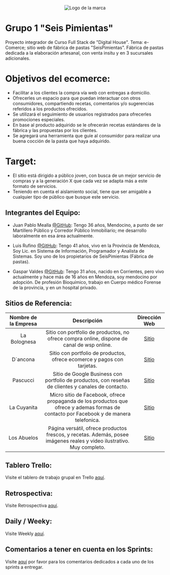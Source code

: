 <p align="center">
  <img src="https://github.com/Random003/grupo_1_6pimientas/blob/master/public/images/marca_curvas.png" alt="Logo de la marca"/>
</p>

# **Grupo 1 "Seis Pimientas"**

Proyecto integrador de Curso Full Stack de "Digital House". Tema: e-Comerce; sitio web de fábrica de pastas "SeisPimientas". 
Fábrica de pastas dedicada a la elaboración artesanal, con venta insitu y en 3 sucursales adicionales.


# **Objetivos del ecomerce:**
-   Facilitar a los clientes la compra vía web con entregas a domicilio.
-   Ofrecerles un espacio para que puedan interactuar con otros consumidores,
    compartiendo recetas, comentarios y/o sugerencias referidos a los productos ofrecidos. 
-   Se utilizará el seguimiento de usuarios registrados para ofrecerles 
    promociones especiales.
-   En base al producto adquirido se le ofrecerán recetas estándares de la fábrica
    y las propuestas por los clientes.
-   Se agregará una herramienta que guíe al consumidor para realizar
    una buena cocción de la pasta que haya adquirido.


# **Target:**
- El sitio está dirigido a público joven, con busca de un mejor servicio de compras y 
a la generación X que cada vez se adapta más a este formato de servicios.
- Teniendo en cuenta el aislamiento social, tiene que ser amigable a cualquier tipo de público
que busque este servicio.


## **Integrantes del Equipo:**  
 - Juan Pablo Mealla [@GitHub](https://github.com/Random003):
 Tengo 36 años, Mendocino, a punto de ser Martillero Público y Corredor Público Inmobiliario; me desarrollo laboralmente en esa área actualmente.  

 - Luis Rufino [@GitHub](https://github.com/LuisMRufino): 
 Tengo 41 años, vivo en la Provincia de Mendoza, Soy Lic. en Sistema de Información, 
 Programador y Analista de Sistemas.
 Soy uno de los propietarios de SeisPimientas (Fábrica de pastas). 

 - Gaspar Valdes [@GitHub](https://github.com/Babart): 
 Tengo 31 años, nacido en Corrientes, pero vivo actualmente y hace más de 16 años en Mendoza, soy mendocino por adopción. De profesión Bioquímico, trabajo en Cuerpo médico Forense de la provincia, y en un hospital privado. 


## **Sitios de Referencia:** 

Nombre de la Empresa | Descripción | Dirección Web
:------------------: | :---------: | :-----------:
 La Bolognesa | Sitio con portfolio de productos, no ofrece compra online, dispone de canal de wsp online. | [Sitio](http://labolognesa.com.ar/)
 D`ancona | Sitio con portfolio de productos, ofrece ecomerce y pagos con tarjetas. | [Sitio](https://dancona.com.ar/)
 Pascucci | Sitio de Google Business con portfolio de productos, con reseñas de clientes y canales de contacto. | [Sitio](https://business.google.com/v/pastas-frescas-pascucci/011086785476995587146/9f49/_?exp=1769939&bc=8&caid=1693702734&agid=68919136220&dvc=c&dvcmdl=&plmt=&kwd=%2Bfabrica%20%2Bde%20%2Bpasta&adpstn=&fiid=&tgtid=kwd-340679252818&locint=1000092&locphy=20017&mt=b&ntwk=g&gclid=EAIaIQobChMIlv2UmaKb6gIVxoKRCh1r2QW4EAAYASAAEgIMRPD_BwE)
 La Cuyanita | Micro sitio de Facebook, ofrece propaganda de los productos que ofrece y ademas formas de contacto por Facebook y de manera telefonica. | [Sitio](https://www.facebook.com/lacuyanitapastas/)
 Los Abuelos | Página versátil, ofrece productos frescos, y recetas. Además, posee imágenes reales y video ilustrativo. Muy completo. | [Sitio](https://www.losabuelos.com.uy/)


## **Tablero Trello:** 

Visite el tablero de trabajo grupal en Trello <a href="https://trello.com/b/EJdaU8yL">aquí</a>.


## **Retrospectiva:** 

Visite Retrospectiva <a href="https://github.com/Random003/grupo_1_6pimientas/blob/master/organization/retro.md">aquí</a>.


## **Daily / Weeky:** 

Visite Weekly <a href="https://github.com/Random003/grupo_1_6pimientas/blob/master/organization/weekly.md">aquí</a>.


## Comentarios a tener en cuenta en los Sprints:

Visite <a href="https://github.com/Random003/grupo_1_6pimientas/blob/master/organization/comments.md">aquí</a> por favor para los comentarios dedicados a cada uno de los sprints a entregar.